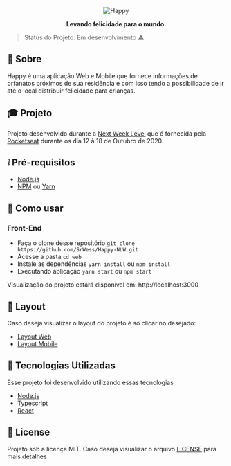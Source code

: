 <p align="center">
  <img src=".github/happy.png" alt="Happy" />
</p>

<p align="center">
  <b>Levando felicidade para o mundo.</b>
</p>

> Status do Projeto: Em desenvolvimento :warning:

## :page_facing_up: Sobre
Happy é uma aplicação Web e Mobile que fornece informações de orfanatos próximos de sua residência e com isso tendo a possibilidade de ir até o local distribuir felicidade para crianças.

## :mortar_board:	Projeto
Projeto desenvolvido durante a [Next Week Level](https://nextlevelweek.com/inscricao/3) que é fornecida pela [Rocketseat](https://github.com/Rocketseat) durante os dia 12 à 18 de Outubro de 2020.


## :grey_exclamation: Pré-requisitos
- [Node.js](https://nodejs.org/en/)
- [NPM](https://www.npmjs.com/) ou [Yarn](https://classic.yarnpkg.com/pt-BR/docs/install/#windows-stable)


## :construction_worker: Como usar
### Front-End
- Faça o clone desse repositório `git clone https://github.com/SrWess/Happy-NLW.git`
- Acesse a pasta `cd web`
- Instale as dependências `yarn install` ou `npm install`
- Executando aplicação `yarn start` ou `npm start`

Visualização do projeto estará disponível em: http://localhost:3000


## :link: Layout
Caso deseja visualizar o layout do projeto é só clicar no desejado:

- [Layout Web](https://www.figma.com/file/mDEbnoojksG4w8sOxmudh3/Happy-Web/duplicate)
- [Layout Mobile](https://www.figma.com/file/X27FfVxAgy9f5IFa7ONlph/Happy-Mobile/duplicate)


## :rocket:	Tecnologias Utilizadas
Esse projeto foi desenvolvido utilizando essas tecnologias
- [Node.js](https://nodejs.org/en/docs/)
- [Typescript](https://www.typescriptlang.org/)
- [React](https://pt-br.reactjs.org/)


## :memo: License
Projeto sob a licença MIT. Caso deseja visualizar o arquivo [LICENSE](https://github.com/SrWess/Happy-NLW/blob/main/LICENSE) para mais detalhes
